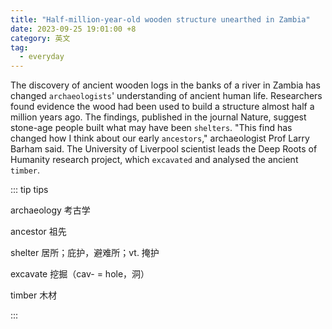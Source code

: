 ```yaml
---
title: "Half-million-year-old wooden structure unearthed in Zambia"
date: 2023-09-25 19:01:00 +8
category: 英文
tag:
  - everyday
---
```


The discovery of ancient wooden logs in the banks of a river in Zambia has changed `archaeologists`' understanding of ancient human life. Researchers found evidence the wood had been used to build a structure almost half a million years ago. The findings, published in the journal Nature, suggest stone-age people built what may have been `shelters`. "This find has changed how I think about our early `ancestors`," archaeologist Prof Larry Barham said. The University of Liverpool scientist leads the Deep Roots of Humanity research project, which `excavated` and analysed the ancient `timber`.

::: tip tips

archaeology 考古学

ancestor 祖先

shelter 居所；庇护，避难所；vt. 掩护

excavate 挖掘（cav- = hole，洞）

timber 木材

:::
